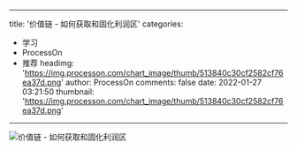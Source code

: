 
---
title: '价值链 - 如何获取和固化利润区'
categories: 
 - 学习
 - ProcessOn
 - 推荐
headimg: 'https://img.processon.com/chart_image/thumb/513840c30cf2582cf76ea37d.png'
author: ProcessOn
comments: false
date: 2022-01-27 03:21:50
thumbnail: 'https://img.processon.com/chart_image/thumb/513840c30cf2582cf76ea37d.png'
---

<div>   
<img class="thumb" alt="价值链 - 如何获取和固化利润区" src="https://img.processon.com/chart_image/thumb/513840c30cf2582cf76ea37d.png" referrerpolicy="no-referrer">
<p></p>  
</div>
            